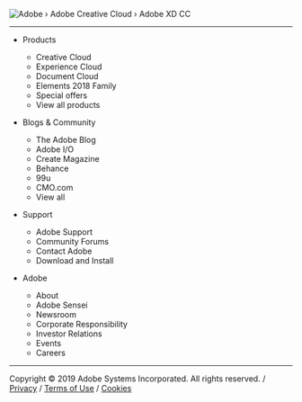 ![Adobe](https://d9hhrg4mnvzow.cloudfront.net/xd.adobelanding.com/xd-smartwatch-ui-kit/3edfe5d2-adobe-logo.png) › Adobe Creative Cloud  ›  Adobe XD CC

---

+ Products
  - Creative Cloud 
  - Experience Cloud 
  - Document Cloud 
  - Elements 2018 Family 
  - Special offers 
  - View all products

+ Blogs & Community
  - The Adobe Blog 
  - Adobe I/O  
  - Create Magazine 
  - Behance 
  - 99u 
  - CMO.com 
  - View all

+ Support
  - Adobe Support 
  - Community Forums 
  - Contact Adobe 
  - Download and Install

+ Adobe
  - About 
  - Adobe Sensei 
  - Newsroom 
  - Corporate Responsibility 
  - Investor Relations 
  - Events 
  - Careers

---

Copyright &copy; 2019 Adobe Systems Incorporated. All rights reserved.   /   [Privacy](https://www.adobe.com/privacy.html)   /   [Terms of Use](https://www.adobe.com/legal/terms.html)   /   [Cookies](https://www.adobe.com/privacy/cookies.html)
